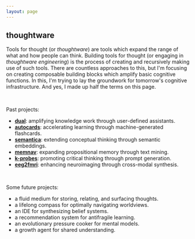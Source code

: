```yaml
---
layout: page
---
```


## thoughtware

Tools for thought (or _thoughtware_) are tools which expand the range
of what and how people can think. Building tools for thought (or engaging in
_thoughtware engineering_) is the process of creating and recursively
making use of such tools. There are countless approaches to this, but I'm
focusing on creating composable building blocks which amplify basic
cognitive functions. In this, I'm trying to lay the groundwork for
tomorrow's cognitive infrastructure. And yes, I made up half the terms on
this page.

<br/>

Past projects:

- **[dual](https://psionica.org/tools/dual/)**: amplifying knowledge work through user-defined assistants.
- **[autocards](https://psionica.org/tools/autocards/)**: accelerating learning through machine-generated flashcards.
- **[semantica](https://psionica.org/tools/semantica/)**: extending conceptual thinking through semantic embeddings.
- **[memnav](https://psionica.org/tools/memnav/)**: expanding propositional memory through text mining.
- **[k-probes](https://psionica.org/tools/k-probes/)**: promoting critical thinking through prompt generation.
- **[eeg2fmri](https://raw.githubusercontent.com/paulbricman/EEG2fMRI/master/article/EEG2fMRI%20report.pdf)**: enhancing neuroimaging through cross-modal synthesis.

<br/>

Some future projects:

- a fluid medium for storing, relating, and surfacing thoughts.
- a lifelong compass for optimally navigating worldviews.
- an IDE for synthesizing belief systems.
- a recommendation system for antifragile learning.
- an evolutionary pressure cooker for mental models.
- a growth agent for shared understanding.
